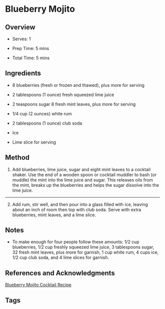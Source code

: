 # Blueberry Mojito

## Overview

- Serves: 1

- Prep Time: 5 mins

- Total Time: 5 mins

## Ingredients

- 8 blueberries (fresh or frozen and thawed), plus more for serving

- 2 tablespoons (1 ounce) fresh squeezed lime juice

- 2 teaspoons sugar 8 fresh mint leaves, plus more for serving

- 1/4 cup (2 ounces) white rum

- 2 tablespoons (1 ounce) club soda

- Ice

- Lime slice for serving

## Method

1. Add blueberries, lime juice, sugar and eight mint leaves to a cocktail shaker. Use the end of a wooden spoon or cocktail muddler to bash (or muddle) the mint into the lime juice and sugar. This releases oils from the mint, breaks up the blueberries and helps the sugar dissolve into the lime juice.
---
2. Add rum, stir well, and then pour into a glass filled with ice, leaving about an inch of room then top with club soda. Serve with extra blueberries, mint leaves, and a lime slice.

## Notes

- To make enough for four people follow these amounts: 1/2 cup blueberries, 1/2 cup freshly squeezed lime juice, 3 tablespoons sugar, 32 fresh mint leaves, plus more for garnish, 1 cup white rum, 4 cups ice, 1/2 cup club soda, and 4 lime slices for garnish.

## References and Acknowledgments

[Blueberry Mojito Cocktail Recipe](http://www.inspiredtaste.net/15348/blueberry-mojito-cocktail-recipe/)

## Tags


